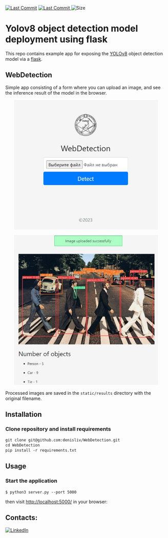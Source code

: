 <a href="https://github.com/denisliv"><img src="https://img.shields.io/static/v1?logo=github&label=maintainer&message=denisliv&color=ff3300" alt="Last Commit"/></a> 
<a href="https://github.com/denisliv/WebDetection/graphs/commit-activity"><img src="https://img.shields.io/github/last-commit/denisliv/WebDetection.svg?colorB=ff8000&style=flat" alt="Last Commit"/> </a>
<img src="https://img.shields.io/github/repo-size/denisliv/WebDetection.svg?colorB=CC66FF&style=flat" alt="Size"/>

# Yolov8 object detection model deployment using flask
This repo contains example app for exposing the [YOLOv8](https://github.com/ultralytics/ultralytics) object detection model via a [flask](https://flask.palletsprojects.com/en/2.2.x/).
## WebDetection
Simple app consisting of a form where you can upload an image, and see the inference result of the model in the browser.

<p align="center">
<img src="docs/app_form.jpg" width="450">
</p>

<p align="center">
<img src="docs/app_result.jpg" width="450">
</p>

Processed images are saved in the `static/results` directory with the original filename.

## Installation
### Clone repository and install requirements

```
git clone git@github.com:denisliv/WebDetection.git
cd WebDetection
pip install -r requirements.txt
```

## Usage
### Start the application

```$ python3 server.py --port 5000```

then visit [http://localhost:5000/](http://localhost:5000/) in your browser:

## Contacts:

[![LinkedIn](https://img.shields.io/static/v1.svg?label=connect&message=@denisliv&color=success&logo=linkedin&style=flat&logoColor=white&colorA=blue)](https://www.linkedin.com/in/denis-iv/)
